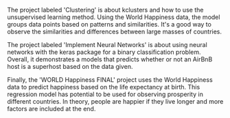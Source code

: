 The project labeled 'Clustering' is about kclusters and how to use the unsupervised learning method. Using the World Happiness data, the model groups data points based on patterns and similarities. It's a good way to observe the similarities and differences between large masses of countries.

The project labeled 'Implement Neural Networks' is about using neural networks with the keras package for a binary classification problem.
Overall, it demonstrates a models that predicts whether or not an AirBnB host is a superhost based on the data given.

Finally, the 'WORLD Happiness FINAL' project uses the World Happiness data to predict happiness based on the life expectancy at birth. This regression model has potential to be used for observing prosperity in different countries. In theory, people are happier if they live longer and more factors are included at the end.

